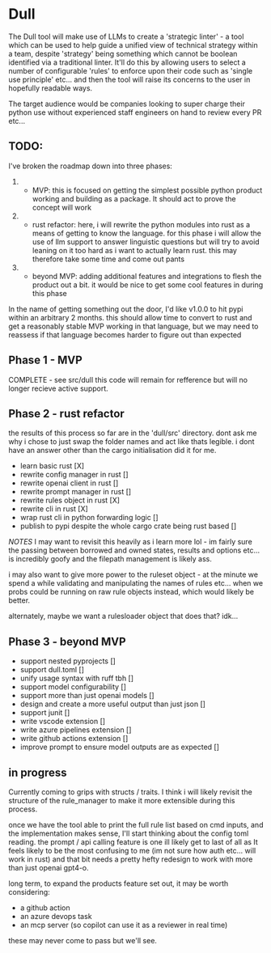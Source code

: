 # Dull

The Dull tool will make use of LLMs to create a 'strategic linter' - a tool which can be used to help guide a unified view of technical strategy within a team, despite 'strategy' being something which cannot be boolean identified via a traditional linter. It'll do this by allowing users to select a number of configurable 'rules' to enforce upon their code such as 'single use principle' etc... and then the tool will raise its concerns to the user in hopefully readable ways.

The target audience would be companies looking to super charge their python use without experienced staff engineers on hand to review every PR etc...

## TODO:

I've broken the roadmap down into three phases:

1. - MVP: this is focused on getting the simplest possible python product working and building as a package. It should act to prove the concept will work
2. - rust refactor: here, i will rewrite the python modules into rust as a means of getting to know the language. for this phase i will allow the use of llm support to answer linguistic questions but will try to avoid leaning on it too hard as i want to actually learn rust. this may therefore take some time and come out pants
3. - beyond MVP: adding additional features and integrations to flesh the product out a bit. it would be nice to get some cool features in during this phase

In the name of getting something out the door, I'd like v1.0.0 to hit pypi within an arbitrary 2 months. this should allow time to convert to rust and get a reasonably stable MVP working in that language, but we may need to reassess if that language becomes harder to figure out than expected

Phase 1 - MVP
-------------
COMPLETE - see src/dull
this code will remain for refference but will no longer recieve active support.

Phase 2 - rust refactor
-----------------------
the results of this process so far are in the 'dull/src' directory. dont ask me why i chose to just swap the folder names and act like thats legible. i dont have an answer other than the cargo initialisation did it for me.

- learn basic rust [X]
- rewrite config manager in rust []
- rewrite openai client in rust []
- rewrite prompt manager in rust []
- rewrite rules object in rust [X]
- rewrite cli in rust [X]
- wrap rust cli in python forwarding logic []
- publish to pypi despite the whole cargo crate being rust based []

*NOTES*
I may want to revisit this heavily as i learn more lol - im fairly sure the passing between borrowed and owned states, results and options etc... is incredibly goofy and the filepath management is likely ass.

i may also want to give more power to the ruleset object - at the minute we spend a while validating and manipulating the names of rules etc... when we probs could be running on raw rule objects instead, which would likely be better.

alternately, maybe we want a rulesloader object that does that? idk...

Phase 3 - beyond MVP
--------------------
- support nested pyprojects []
- support dull.toml []
- unify usage syntax with ruff tbh []
- support model configurability []
- support more than just openai models []
- design and create a more useful output than just json []
- support junit []
- write vscode extension []
- write azure pipelines extension []
- write github actions extension []
- improve prompt to ensure model outputs are as expected []

## in progress

Currently coming to grips with structs / traits. I think i will likely revisit the structure of the rule_manager to make it more extensible during this process.

once we have the tool able to print the full rule list based on cmd inputs, and the implementation makes sense, I'll start thinking about the config toml reading. the prompt / api calling feature is one ill likely get to last of all as It feels likely to be the most confusing to me (im not sure how auth etc... will work in rust) and that bit needs a pretty hefty redesign to work with more than just openai gpt4-o.

long term, to expand the products feature set out, it may be worth considering:

- a github action
- an azure devops task
- an mcp server (so copilot can use it as a reviewer in real time)

these may never come to pass but we'll see.